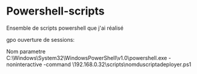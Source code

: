 # Powershell-scripts
Ensemble de scripts powershell que j'ai réalisé

gpo ouverture de sessions: 

Nom       parametre 
C:\Windows\System32\WindowsPowerShell\v1.0\powershell.exe   -noninteractive -command \\192.168.0.32\scripts\nomduscriptadeployer.ps1
